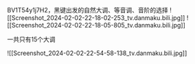 
BV1T54y1j7H2，黑键出发的自然大调、等音调、音阶的选择
![[Screenshot_2024-02-02-22-18-02-253_tv.danmaku.bili.jpg]]
![[Screenshot_2024-02-02-22-18-05-805_tv.danmaku.bili.jpg]]


一共只有15个大调

![[Screenshot_2024-02-02-22-54-58-138_tv.danmaku.bili.jpg]]



